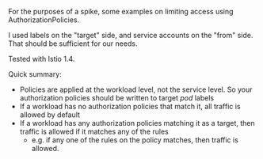 For the purposes of a spike, some examples on limiting access using AuthorizationPolicies.

I used labels on the "target" side, and service accounts on the "from" side. That should be sufficient for our needs.

Tested with Istio 1.4.

Quick summary:

- Policies are applied at the workload level, not the service level. So your authorization policies should be written to 
target _pod_ labels
- If a workload has no authorization policies that match it, all traffic is allowed by default
- If a workload has any authorization policies matching it as a target, then traffic is allowed if it matches any of 
the rules
  -  e.g. if any one of the rules on the policy matches, then traffic is allowed.
